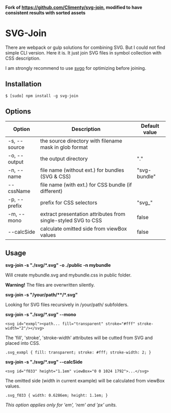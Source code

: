 **Fork of https://github.com/Climenty/svg-join, modified to have consistent results with sorted assets**

# SVG-Join

There are webpack or gulp solutions for combining SVG. But I could not find simple CLI version. Here it is. It just join SVG files in symbol collection with CSS description.

I am strongly recommend to use [svgo](https://github.com/svg/svgo) for optimizing before joining.

## Installation

`$ [sudo] npm install -g svg-join`

## Options

Option | Description | Default value
--- | --- | ---
-s, --source | the source directory with filename mask in glob format |
-o, --output | the output directory | "."
-n, --name | file name (without ext.) for bundles (SVG & CSS) | "svg-bundle"
--cssName | file name (with ext.) for CSS bundle (if different) |
-p, --prefix | prefix for CSS selectors | "svg_"
-m, --mono | extract presentation attributes from single-styled SVG to CSS | false
--calcSide | calculate omitted side from viewBox values | false

## Usage

**svg-join -s "./svg/*.svg" -o ./public -n mybundle**

Will create mybundle.svg and mybundle.css in public folder.

**Warning!** The files are overwritten silently.

**svg-join -s "/your/path/\*\*/*.svg"**

Looking for SVG files recursively in /your/path/ subfolders.

**svg-join -s "./svg/*.svg" --mono**

`<svg id="exmpl"><path... fill="transparent" stroke="#fff" stroke-width="2"/></svg>`

The 'fill', 'stroke', 'stroke-width' attributes will be cutted from SVG and placed into CSS.

`.svg_exmpl {
  fill: transparent;
  stroke: #fff;
  stroke-width: 2;
}`

**svg-join -s "./svg/*.svg" --calcSide**

`<svg id="f033" height="1.1em" viewBox="0 0 1024 1792">...</svg>`

The omitted side (width in current example) will be calculated from viewBox values.

`.svg_f033 {
  width: 0.6286em;
  height: 1.1em;
}`

*This option applies only for 'em', 'rem' and 'px' units.*
